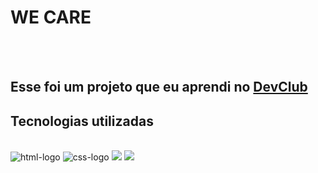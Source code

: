 <h1>WE CARE</h1>
<br>
<br>
<h2>Esse foi um projeto que eu aprendi no <a href="https://rodolfomori.com.br/devclub">DevClub</a></h2>
<h2>Tecnologias utilizadas</h2>
<br>
<img src="https://img.shields.io/badge/HTML5-E34F26?style=for-the-badge&logo=html5&logoColor=white" alt="html-logo" />
<img src="https://img.shields.io/badge/CSS3-1572B6?style=for-the-badge&logo=css3&logoColor=white" alt="css-logo" />

<img src="https://github.com/DennisDev2911/WE-CARE-Desafio-02-CSS-/blob/main/assets/WE%20CARE.JPG?raw=true" />
<img src="https://github.com/DennisDev2911/WE-CARE-Desafio-02-CSS-/blob/main/assets/responsivo.png?raw=true" />
